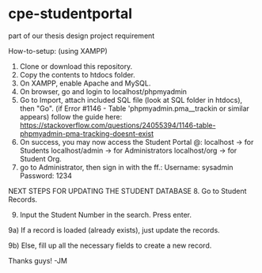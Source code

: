 # cpe-studentportal
part of our thesis design project requirement


How-to-setup: (using XAMPP)
1. Clone or download this repository.
2. Copy the contents to htdocs folder.
3. On XAMPP, enable Apache and MySQL.
4. On browser, go and login to localhost/phpmyadmin
5. Go to Import, attach included SQL file (look at SQL folder in htdocs), then "Go".
  (if Error #1146 - Table 'phpmyadmin.pma__trackin or similar appears)
   follow the guide here: https://stackoverflow.com/questions/24055394/1146-table-phpmyadmin-pma-tracking-doesnt-exist
6. On success, you may now access the Student Portal @:
  localhost -> for Students
  localhost/admin -> for Administrators
  localhost/org -> for Student Org.
7. go to Administrator, then sign in with the ff.:
  Username: sysadmin
  Password: 1234

NEXT STEPS FOR UPDATING THE STUDENT DATABASE
8. Go to Student Records.

9. Input the Student Number in the search. Press enter.

  9a) If a record is loaded (already exists), just update the records.
  
  9b) Else, fill up all the necessary fields to create a new record.

 Thanks guys! -JM